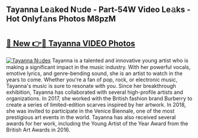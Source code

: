 ## Tayanna Le𝚊ked N𝚞de - Part-54W Video Le𝚊ks - Hot Onlyf𝚊ns Photos M8pzM

# <h2><a href="http://ac18146.deff.icu/?id=Tayanna">🔗 New 👉🔴 Tayanna VIDEO Photos</a></h2>

[![Tayanna N𝚞des](https://i.imgur.com/rIISA9y.gif)](http://ac18146.deff.icu/?id=Tayanna)
Tayanna is a talented and innovative young artist who is making a significant impact in the music industry. With her powerful vocals, emotive lyrics, and genre-bending sound, she is an artist to watch in the years to come. Whether you're a fan of pop, rock, or electronic music, Tayanna's music is sure to resonate with you. Since her breakthrough exhibition, Tayanna has collaborated with several high-profile artists and organizations. In 2017, she worked with the British fashion brand Burberry to create a series of limited-edition scarves inspired by her artwork. In 2018, she was invited to participate in the Venice Biennale, one of the most prestigious art events in the world. Tayanna has also received several awards for her work, including the Young Artist of the Year Award from the British Art Awards in 2016.
